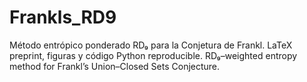 # Frankls_RD9
Método entrópico ponderado RD₉ para la Conjetura de Frankl.  LaTeX preprint, figuras y código Python reproducible. RD₉–weighted entropy method for Frankl’s Union–Closed Sets Conjecture.
